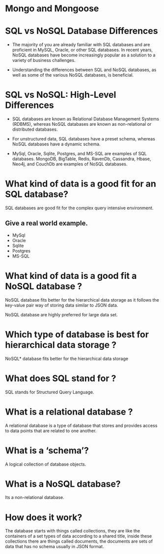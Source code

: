 # Mongo and Mongoose

# SQL vs NoSQL Database Differences

- The majority of you are already familiar with SQL databases and are proficient in MySQL, Oracle, or other SQL databases. In recent years, NoSQL databases have become increasingly popular as a solution to a variety of business challenges.

- Understanding the differences between SQL and NoSQL databases, as well as some of the various NoSQL databases, is beneficial.

# SQL vs NoSQL: High-Level Differences

- SQL databases are known as Relational Database Management Systems (RDBMS), whereas NoSQL databases are known as non-relational or distributed databases.

- For unstructured data, SQL databases have a preset schema, whereas NoSQL databases have a dynamic schema.

- MySql, Oracle, Sqlite, Postgres, and MS-SQL are examples of SQL databases. MongoDB, BigTable, Redis, RavenDb, Cassandra, Hbase, Neo4j, and CouchDb are examples of NoSQL databases.


# What kind of data is a good fit for an SQL database?
SQL databases are good fit for the complex query intensive environment.

## Give a real world example.
- MySql
- Oracle
- Sqlite
- Postgres
- MS-SQL
# What kind of data is a good fit a NoSQL database ?
NoSQL database fits better for the hierarchical data storage as it follows the key-value pair way of storing data similar to JSON data.

NoSQL database are highly preferred for large data set.

# Which type of database is best for hierarchical data storage ?
NoSQL\* database fits better for the hierarchical data storage

# What does SQL stand for ?
SQL stands for Structured Query Language.

# What is a relational database ?
A relational database is a type of database that stores and provides access to data points that are related to one another.

# What is a ‘schema’?
A logical collection of database objects.

# What is a NoSQL database?
Its a non-relational database.

# How does it work?
The database starts with things called collections, they are like the containers of a set types of data according to a shared title, inside these collections there are things called documents, the documents are sets of data that has no schema usually in JSON format.
